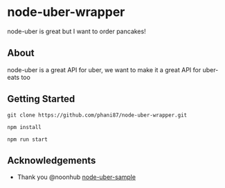 # node-uber-wrapper
node-uber is great but I want to order pancakes!

## About 
node-uber is a great API for uber, 
we want to make it a great API for uber-eats too

## Getting Started 

`git clone https://github.com/phani87/node-uber-wrapper.git`

`npm install`

`npm run start`

## Acknowledgements 

* Thank you @noonhub [node-uber-sample](https://github.com/noonhub/node-uber-sample)